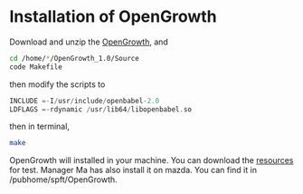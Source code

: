 # Installation of OpenGrowth

Download and unzip the [OpenGrowth](https://sourceforge.net/projects/opengrowth/), and

```bash
cd /home/*/OpenGrowth_1.0/Source
code Makefile
```

then modify the scripts to

```c++
INCLUDE =-I/usr/include/openbabel-2.0
LDFLAGS =-rdynamic /usr/lib64/libopenbabel.so
```

then in terminal,

```bash
make
```

OpenGrowth will installed in your machine. You can download the [resources](https://sourceforge.net/projects/opengrowth/files/Resources_1.0.2.zip/download) for test. Manager Ma has also install it on mazda. You can find it in /pubhome/spft/OpenGrowth.  
